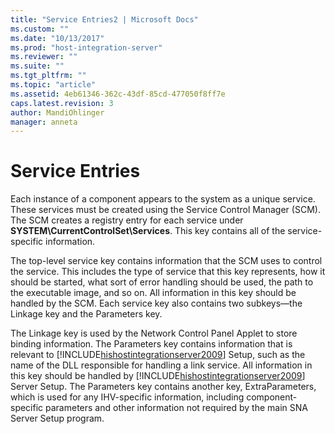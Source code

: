 ```yaml
---
title: "Service Entries2 | Microsoft Docs"
ms.custom: ""
ms.date: "10/13/2017"
ms.prod: "host-integration-server"
ms.reviewer: ""
ms.suite: ""
ms.tgt_pltfrm: ""
ms.topic: "article"
ms.assetid: 4eb61346-362c-43df-85cd-477050f8ff7e
caps.latest.revision: 3
author: MandiOhlinger
manager: anneta
---
```

# Service Entries
Each instance of a component appears to the system as a unique service. These services must be created using the Service Control Manager (SCM). The SCM creates a registry entry for each service under **SYSTEM\CurrentControlSet\Services**. This key contains all of the service-specific information.  
  
 The top-level service key contains information that the SCM uses to control the service. This includes the type of service that this key represents, how it should be started, what sort of error handling should be used, the path to the executable image, and so on. All information in this key should be handled by the SCM. Each service key also contains two subkeys—the Linkage key and the Parameters key.  
  
 The Linkage key is used by the Network Control Panel Applet to store binding information. The Parameters key contains information that is relevant to [!INCLUDE[hishostintegrationserver2009](../core/includes/hishostintegrationserver2009-md.md)] Setup, such as the name of the DLL responsible for handling a link service. All information in this key should be handled by [!INCLUDE[hishostintegrationserver2009](../core/includes/hishostintegrationserver2009-md.md)] Server Setup. The Parameters key contains another key, ExtraParameters, which is used for any IHV-specific information, including component-specific parameters and other information not required by the main SNA Server Setup program.